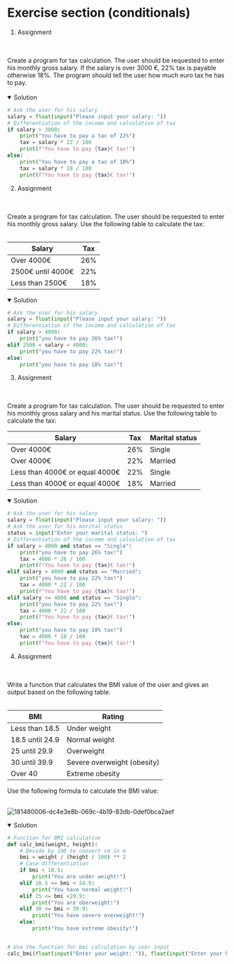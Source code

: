# Exercise section (conditionals)
1. Assignment
<br>
<br>
Create a program for tax calculation. The user should be requested to enter his monthly gross salary. If the salary is over 3000 €, 22% tax is payable otherwise 18%.
The program should tell the user how much euro tax he has to pay.
<br>
<br>

<details open>
<summary>Solution</summary>

```python
# Ask the user for his salary
salary = float(input("Please input your salary: "))
# Differentiation of the income and calculation of tax
if salary > 3000:
    print("You have to pay a tax of 22%")
    tax = salary * 22 / 100
    print(f"You have to pay {tax}€ tax!")
else:
    print("You have to pay a tax of 18%")
    tax = salary * 18 / 100
    print(f"You have to pay {tax}€ tax!")
```  
  
</details>

2. Assignment
<br>
<br>
Create a program for tax calculation. The user should be requested to enter his monthly gross salary. Use the following table to calculate the tax:
<br>
<br>

| Salary                                            | Tax      |
| ------------------------------------------------- | -------- | 
| Over 4000€                                        | 26%      | 
| 2500€ until 4000€                                 | 22%      |  
| Less than 2500€                                   | 18%      |  

<details open>
<summary>Solution</summary>

```python
# Ask the user for his salary
salary = float(input("Please input your salary: "))
# Differentiation of the income and calculation of tax
if salary > 4000:
    print("you have to pay 26% tax!")
elif 2500 < salary < 4000:
    print("you have to pay 22% tax!")
else:
    print("you have to pay 18% tax!")
```  
  
</details>

3. Assignment
<br>
<br>
Create a program for tax calculation. The user should be requested to enter his monthly gross salary and his marital status. Use the following table to calculate the tax:

| Salary                                            | Tax      | Marital status |
| ------------------------------------------------- | -------- | -------------- |
| Over 4000€                                        | 26%      | Single         |
| Over 4000€                                        | 22%      |  Married       |
| Less than 4000€ or equal 4000€                    | 22%      | Single         |
| Less than 4000€ or equal 4000€                    | 18%      | Married        |


<details open>
<summary>Solution</summary>

```python
# Ask the user for his salary
salary = float(input("Please input your salary: "))
# Ask the user for his marital status
status = input("Enter your marital status: ")
# Differentiation of the income and calculation of tax
if salary > 4000 and status == "Single":
    print("you have to pay 26% tax!")
    tax = 4000 * 26 / 100
    print(f"You have to pay {tax}€ tax!")
elif salary > 4000 and status == "Married":
    print("you have to pay 22% tax!")
    tax = 4000 * 22 / 100
    print(f"You have to pay {tax}€ tax!")
elif salary <= 4000 and status == "Single":
    print("you have to pay 22% tax!")
    tax = 4000 * 22 / 100
    print(f"You have to pay {tax}€ tax!")
else:
    print("you have to pay 18% tax!")
    tax = 4000 * 18 / 100
    print(f"You have to pay {tax}€ tax!")
```  
  
</details>

4. Assignment
<br>
<br>
Write a function that calculates the BMI value of the user and gives an output based on the following table.  
<br>
<br>

| BMI                                               | Rating            |
| ------------------------------------------------- | ----------------- | 
| Less than 18.5                                    | Under weight      | 
| 18.5 until 24.9                                   | Normal weight     |  
| 25 until 29.9                                     | Overweight        |  
| 30 until 39.9                                     | Severe overweight (obesity)        |  
| Over 40                                           |  	Extreme obesity        |  
    
  
 Use the following formula to calculate the BMI value:
 <br>
 <br>
    
![181480006-dc4e3e8b-069c-4b19-83db-0def0bca2aef](https://user-images.githubusercontent.com/92121260/181736973-5d1c4c44-af79-42d3-b3a3-9ecf76181cb1.png)

 <details open>
<summary>Solution</summary>

```python
# Function for BMI calculation
def calc_bmi(weight, height):
    # Devide by 100 to convert cm in m
    bmi = weight / (height / 100) ** 2
    # Case differentiation
    if bmi < 18.5:
        print("You are under weight!")
    elif 18.5 <= bmi < 24.9:
        print("You have normal weight!")
    elif 25 <= bmi <29.9:
        print("You are oberweight!")
    elif 30 <= bmi < 39.9:
        print("You have severe overweight!")
    else:
        print("You have extreme obesity!")


# Use the function for bmi calculation by user input
calc_bmi(float(input("Enter your weight: ")), float(input("Enter your height: ")))


```  
  
</details>   
    
